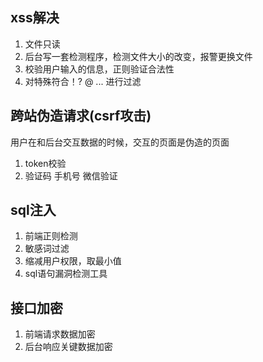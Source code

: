 ## xss解决
1. 文件只读
2. 后台写一套检测程序，检测文件大小的改变，报警更换文件
3. 校验用户输入的信息，正则验证合法性
4. 对特殊符合！? @ ... 进行过滤
## 跨站伪造请求(csrf攻击)
用户在和后台交互数据的时候，交互的页面是伪造的页面
1. token校验
2. 验证码 手机号 微信验证
## sql注入
1. 前端正则检测
2. 敏感词过滤
3. 缩减用户权限，取最小值
4. sql语句漏洞检测工具
## 接口加密
1. 前端请求数据加密
2. 后台响应关键数据加密